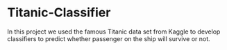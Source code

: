 # Titanic-Classifier
In this  project we used the famous Titanic data set from Kaggle to develop classifiers to predict whether passenger on the ship will survive or not.
